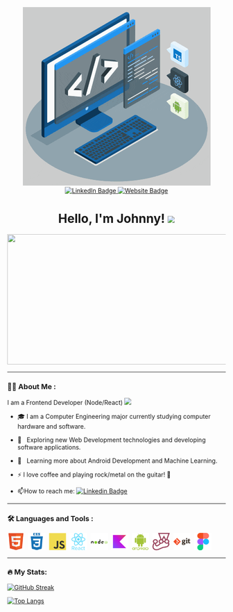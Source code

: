 <div id="header" align="center"> 
    <img src="https://github.com/itsdew/Live-in-Action/blob/main/Actions/techstack.gif" />
    <div id="badges">
        <a href="https://www.linkedin.com/in/johnny-lozano/" target="_blank">
            <img src="https://img.shields.io/badge/LinkedIn-blue?style=for-the-badge&logo=linkedin&logoColor=white" alt="LinkedIn Badge"/>
        </a>
        <a href="https://johnnylozano.dev" target="_blank">
            <img src="https://img.shields.io/badge/-Website-blue?style=for-the-badge" alt="Website Badge"/>
        </a>
    </div>
    <h1>
  Hello, I'm Johnny!
        <img src="https://media.giphy.com/media/hvRJCLFzcasrR4ia7z/giphy.gif" width="30px"/>
    </h1>
    <div align="center">
        <img src="https://media.giphy.com/media/dWesBcTLavkZuG35MI/giphy.gif" width="600" height="300"/>
    </div>
</div>

---

### :man_technologist: About Me :
I am a Frontend Developer (Node/React) <img src="https://media.giphy.com/media/WUlplcMpOCEmTGBtBW/giphy.gif" width="30">
- 🎓 I am a Computer Engineering major currently studying computer hardware and software.
- 💓 &nbsp; Exploring new Web Development technologies and developing software applications. 
- 🌱 &nbsp; Learning more about 
Android Development and Machine Learning.

- :zap: I love coffee and playing rock/metal on the guitar! 🎸

- :mailbox:How to reach me: [![Linkedin Badge](https://img.shields.io/badge/-Johnny-blue?style=flat&logo=Linkedin&logoColor=white)](https://www.linkedin.com/in/johnny-lozano/)

---

### :hammer_and_wrench: Languages and Tools :
<div>
    <img src="https://github.com/devicons/devicon/blob/master/icons/html5/html5-original.svg" title="HTML5" width="40" height="40"/>&nbsp;
    <img src="https://github.com/devicons/devicon/blob/master/icons/css3/css3-plain-wordmark.svg"  title="CSS3" alt="CSS" width="40" height="40"/>&nbsp;
    <img src="https://github.com/devicons/devicon/blob/master/icons/javascript/javascript-original.svg" title="JavaScript" alt="JavaScript" width="40" height="40"/>&nbsp;
    <img src="https://github.com/devicons/devicon/blob/master/icons/react/react-original-wordmark.svg" title="React" alt="React" width="40" height="40"/>&nbsp;
    <img src="https://github.com/devicons/devicon/blob/master/icons/nodejs/nodejs-original-wordmark.svg" title="Node.JS" alt="Node.JS" width="40" height="40"/>&nbsp;
    <img src="https://github.com/devicons/devicon/blob/master/icons/kotlin/kotlin-original.svg" title="Kotlin" alt="Kotlin" width="40" height="40"/>&nbsp;
    <img src="https://github.com/devicons/devicon/blob/master/icons/android/android-plain-wordmark.svg" title="Android" alt="Android" width="40" height="40"/>&nbsp;
    <img src="https://github.com/devicons/devicon/blob/master/icons/jest/jest-plain.svg" title="Jest" alt="Jest" width="40" height="40"/>&nbsp;
    <img src="https://github.com/devicons/devicon/blob/master/icons/git/git-original-wordmark.svg" title="Git" **alt="Git" width="40" height="40"/>&nbsp;
    <img src="https://github.com/devicons/devicon/blob/master/icons/figma/figma-original.svg" title="Figma" **alt="Figma" width="40" height="40"/>&nbsp;
</div>

---

### :fire: My Stats:

[![GitHub Streak](http://github-readme-streak-stats.herokuapp.com?user=johnnylozano&theme=onedark)](https://git.io/streak-stats)

[![Top Langs](https://github-readme-stats.vercel.app/api/top-langs/?username=johnnylozano&layout=compact&theme=onedark&hide=c,makefile,jupyter%20notebook,vhdl&show_icons=true)](https://github.com/anuraghazra/github-readme-stats)